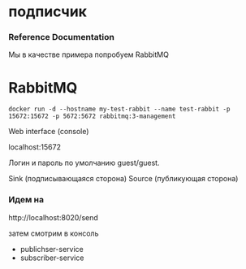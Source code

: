 # подписчик

### Reference Documentation
Мы в качестве примера попробуем RabbitMQ


 # RabbitMQ 
 ``` docker run -d --hostname my-test-rabbit --name test-rabbit -p 15672:15672 -p 5672:5672 rabbitmq:3-management ```
 
 Web interface (console)
 
 localhost:15672
 
 Логин и пароль по умолчанию guest/guest.
 
  Sink (подписывающаяся сторона)
  Source (публикующая сторона)
  
  
 ### Идем на
  http://localhost:8020/send
   
  затем смотрим  в консоль 
  * publichser-service   
  * subscriber-service 
 